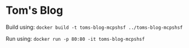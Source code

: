 # Tom's Blog

Build using:
```docker build -t toms-blog-mcpshsf ../toms-blog-mcpshsf```

Run using:
```docker run -p 80:80 -it toms-blog-mcpshsf```
